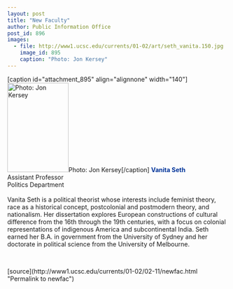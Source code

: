 ```yaml
---
layout: post
title: "New Faculty"
author: Public Information Office
post_id: 896
images:
  - file: http://www1.ucsc.edu/currents/01-02/art/seth_vanita.150.jpg
    image_id: 895
    caption: "Photo: Jon Kersey"
---
```


[caption id="attachment_895" align="alignnone" width="140"]<a href="http://localhost/mysite/wp-content/uploads/2002/02/seth_vanita.150.jpg"><img class="size-full wp-image-895" src="http://localhost/mysite/wp-content/uploads/2002/02/seth_vanita.150.jpg" alt="Photo: Jon Kersey" width="140" height="204" /></a>Photo: Jon Kersey[/caption]
<font color="#003399"><b>Vanita Seth</b></font><br>
Assistant Professor<br>
Politics Department<br>
<br>
Vanita Seth is a political theorist whose interests include feminist theory, race as a historical concept, postcolonial and postmodern theory, and nationalism. Her dissertation explores European constructions of cultural difference from the 16th through the 19th centuries, with a focus on colonial representations of indigenous America and subcontinental India. Seth earned her B.A. in government from the University of Sydney and her doctorate in political science from the University of Melbourne.
<p>

  <br>
  </p>
[source](http://www1.ucsc.edu/currents/01-02/02-11/newfac.html "Permalink to newfac")
